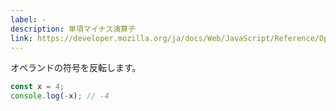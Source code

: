 ```yaml
---
label: -
description: 単項マイナス演算子
link: https://developer.mozilla.org/ja/docs/Web/JavaScript/Reference/Operators/Unary_negation
---
```


オペランドの符号を反転します。

```typescript
const x = 4;
console.log(-x); // -4
```
